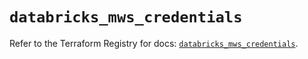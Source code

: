 # `databricks_mws_credentials`

Refer to the Terraform Registry for docs: [`databricks_mws_credentials`](https://registry.terraform.io/providers/databricks/databricks/1.62.1/docs/resources/mws_credentials).
